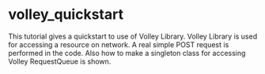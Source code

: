 # volley_quickstart
This tutorial gives a quickstart to use of Volley Library. Volley Library is used for accessing a resource on network. 
A real simple POST request is performed in the code. 
Also how to make a singleton class for accessing Volley RequestQueue is shown.
